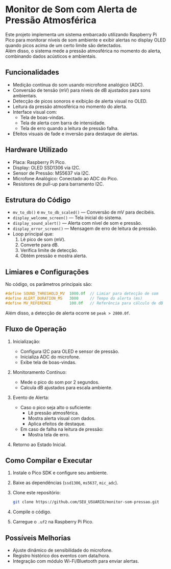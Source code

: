 # Monitor de Som com Alerta de Pressão Atmosférica

Este projeto implementa um sistema embarcado utilizando Raspberry Pi Pico para monitorar níveis de som ambiente e exibir alertas no display OLED quando picos acima de um certo limite são detectados.  
Além disso, o sistema mede a pressão atmosférica no momento do alerta, combinando dados acústicos e ambientais.

## Funcionalidades

- Medição contínua do som usando microfone analógico (ADC).
- Conversão de tensão (mV) para níveis de dB ajustados para sons ambientais.
- Detecção de picos sonoros e exibição de alerta visual no OLED.
- Leitura da pressão atmosférica no momento do alerta.
- Interface visual com:
  - Tela de boas-vindas.
  - Tela de alerta com barra de intensidade.
  - Tela de erro quando a leitura de pressão falha.
- Efeitos visuais de fade e inversão para destaque de alertas.

## Hardware Utilizado

- Placa: Raspberry Pi Pico.
- Display: OLED SSD1306 via I2C.
- Sensor de Pressão: MS5637 via I2C.
- Microfone Analógico: Conectado ao ADC do Pico.
- Resistores de pull-up para barramento I2C.

## Estrutura do Código

- `mv_to_db()` e `mv_to_db_scaled()` — Conversão de mV para decibéis.
- `display_welcome_screen()` — Tela inicial do sistema.
- `display_sound_alert()` — Alerta com nível de som e pressão.
- `display_error_screen()` — Mensagem de erro de leitura de pressão.
- Loop principal que:
  1. Lê pico de som (mV).
  2. Converte para dB.
  3. Verifica limite de detecção.
  4. Obtém pressão e mostra alerta.

## Limiares e Configurações

No código, os parâmetros principais são:

```c
#define SOUND_THRESHOLD_MV  1000.0f  // Limiar para detecção de som
#define ALERT_DURATION_MS   3000     // Tempo do alerta (ms)
#define MV_REFERENCE        100.0f   // Referência para cálculo de dB
```

Além disso, a detecção de alerta ocorre se `peak > 2800.0f`.

## Fluxo de Operação

1. Inicialização:
   - Configura I2C para OLED e sensor de pressão.
   - Inicializa ADC do microfone.
   - Exibe tela de boas-vindas.
   
2. Monitoramento Contínuo:
   - Mede o pico do som por 2 segundos.
   - Calcula dB ajustados para escala ambiente.

3. Evento de Alerta:
   - Caso o pico seja alto o suficiente:
     - Lê pressão atmosférica.
     - Mostra alerta visual com dados.
     - Aplica efeitos de destaque.
   - Em caso de falha na leitura de pressão:
     - Mostra tela de erro.

4. Retorno ao Estado Inicial.

## Como Compilar e Executar

1. Instale o Pico SDK e configure seu ambiente.
2. Baixe as dependências (`ssd1306`, `ms5637`, `mic_adc`).
3. Clone este repositório:
   ```bash
   git clone https://github.com/SEU_USUARIO/monitor-som-pressao.git
   ```
4. Compile o código.

5. Carregue o `.uf2` na Raspberry Pi Pico.

## Possíveis Melhorias

- Ajuste dinâmico de sensibilidade do microfone.
- Registro histórico dos eventos com data/hora.
- Integração com módulo Wi-Fi/Bluetooth para enviar alertas.
